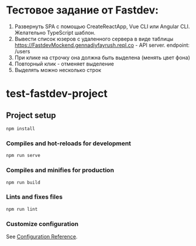 # Тестовое задание от Fastdev:

1. Развернуть SPA с помощью CreateReactApp, Vue CLI или Angular CLI. Желательно
TypeScript шаблон.
2. Вывести список юзеров с удаленного сервера в виде таблицы
https://FastdevMockend.gennadiyfayrush.repl.co - API server. endpoint: /users
3. При клике на строчку она должна быть выделена (менять цвет фона)
4. Повторный клик - отменяет выделение
5. Выделять можно несколько строк


# test-fastdev-project

## Project setup
```
npm install
```

### Compiles and hot-reloads for development
```
npm run serve
```

### Compiles and minifies for production
```
npm run build
```

### Lints and fixes files
```
npm run lint
```

### Customize configuration
See [Configuration Reference](https://cli.vuejs.org/config/).
